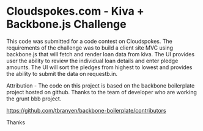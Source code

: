 Cloudspokes.com - Kiva + Backbone.js Challenge
====================

This code was submitted for a code contest on Cloudspokes. The requirements
of the challenge was to build a client site MVC using backbone.js that will
fetch and render loan data from kiva. The UI provides user the ability to review
the individual loan details and enter pledge amounts. The UI will sort the 
pledges from highest to lowest and provides the ability to submit the data on
requestb.in.

Attribution - The code on this project is based on the backbone boilerplate project
hosted on github. Thanks to the team of developer who are working the grunt bbb
project. 

https://github.com/tbranyen/backbone-boilerplate/contributors

Thanks